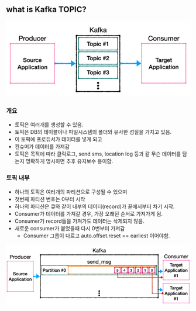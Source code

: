 ## what is Kafka TOPIC? 
![img.png](../images/Kafka/02_Topic_Info.png)
### 개요

- 토픽은 여러개를 생성할 수 있음.
- 토픽은 DB의 테이블이나 파일시스템의 폴더와 유사한 성질을 가지고 있음.
- 이 토픽에 프로듀서가 데이터를 넣게 되고
- 컨슈머가 데이터를 가져감
- 토픽은 목적에 따라 클릭로그, send sms, location log 등과 같 무슨 데이터를 담는지 명확하게 명시하면 추후 유지보수 용이함. 


### 토픽 내부
- 하나의 토픽은 여러개의 파티션으로 구성될 수 있으며
- 첫번째 파티션 번호는 0부터 시작
- 하나의 파티션은 큐와 같이 내부의 데이터(record)가 끝에서부터 차기 시작.
- Consumer가 데이터를 가져갈 경우, 가장 오래된 순서로 가져가게 됨.
- Consumer가 record들을 가져가도 데이터는 삭제되지 않음.
- 새로운 consumer가 붙었을때 다시 0번부터 가져감
  + Consumer 그룹이 다르고 auto.offset.reset == earliest 이어야함.
  
![img.png](../images/Kafka/02_Topic_Inner.png)